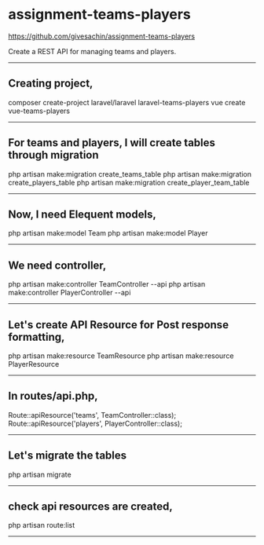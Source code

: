 # assignment-teams-players

https://github.com/givesachin/assignment-teams-players

Create a REST API for managing teams and players.

---

## Creating project,

composer create-project laravel/laravel laravel-teams-players
vue create vue-teams-players


---

## For teams and players, I will create tables through migration

php artisan make:migration create_teams_table
php artisan make:migration create_players_table
php artisan make:migration create_player_team_table

---

## Now, I need Elequent models,

php artisan make:model Team
php artisan make:model Player

---

## We need controller,

php artisan make:controller TeamController --api
php artisan make:controller PlayerController --api

---

## Let's create API Resource for Post response formatting,

php artisan make:resource TeamResource
php artisan make:resource PlayerResource

---

## In routes/api.php,

Route::apiResource('teams', TeamController::class);
Route::apiResource('players', PlayerController::class);

---

## Let's migrate the tables

php artisan migrate

---

## check api resources are created,

php artisan route:list

---
